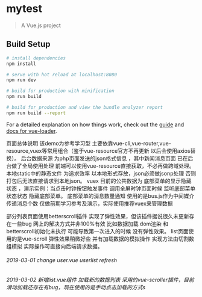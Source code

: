 # mytest

> A Vue.js project

## Build Setup

``` bash
# install dependencies
npm install

# serve with hot reload at localhost:8080
npm run dev

# build for production with minification
npm run build

# build for production and view the bundle analyzer report
npm run build --report
```

For a detailed explanation on how things work, check out the [guide](http://vuejs-templates.github.io/webpack/) and [docs for vue-loader](http://vuejs.github.io/vue-loader).

页面总体说明 
该demo为参考学习型 主要依靠vue-cli,vue-router,vue-resource,vuex等常用组合（鉴于vue-resource官方不再更新 以后会使用axios替换）。 
后台数据来源 为php页面发送的json格式信息 ，其中新闻消息页面 已在后台做了全局使用处理 前端可以使用vue-resource直接获取，不必再做跨域处理。
本地static中的静态文件 为追求效率 以本地形式存放，json必须做jsonp处理 否则 打包后无法直接请求到本地json。
vuex 目前的公共数据为 底部菜单的显示隐藏状态 ，演示实例：当点击时钟按钮触发事件 调用全屏时钟页面时候 监听底部菜单状态状态 隐藏底部菜单。
底部菜单的消息数量通知 使用的是bus.js作为中间媒介传递消息个数 仅做前期学习参考及演示，实际使用推荐vuex来管理数据

部分列表页面使用betterscroll插件 实现了弹性效果，但该插件据说很久未更新存在一些bug 网上的解决方式并非100%有效 比如数据加载 dom渲染 和betterscroll初始化未执行 可能导致第一次进入的时候 没有弹性效果。 
list页面使用的是vue-scroll 弹性效果稍微好些 并有加载数据的模拟操作 实现方法由切割数组模拟 实际操作可直接向后端请求数据。



######  2019-03-01 change  user.vue userlist refresh 
######  2019-03-02  新增list.vue组件 加载新的数据列表 采用的vue-scroller插件，目前滑动加载还存在有bug，现在使用的是手动点击加载的方式s
